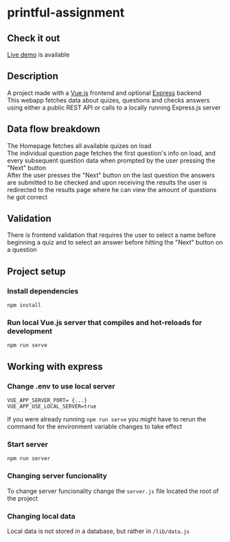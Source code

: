 # printful-assignment

## Check it out
[Live demo](https://www.quiz.valdis.me/) is available

## Description
A project made with a [Vue.js](https://vuejs.org/) frontend and optional [Express](https://expressjs.com/) backend
<br>
This webapp fetches data about quizes, questions and checks answers using either a public REST API or calls to a locally running Express.js server
<br>
## Data flow breakdown
The Homepage fetches all available quizes on load
<br>
The individual question page fetches the first question's info on load, and every subsequent question data when prompted by the user pressing the "Next" button
<br>
After the user presses the "Next" button on the last question the answers are submitted to be checked and upon receiving the results the user is redirected to the results page where he can view the amount of questions he got correct
<br>
## Validation
There is frontend validation that requires the user to select a name before beginning a quiz and to select an answer before hitting the "Next" button on a question
## Project setup
### Install dependencies
```
npm install
```
### Run local Vue.js server that compiles and hot-reloads for development
```
npm run serve
```

## Working with express
### Change .env to use local server
```
VUE_APP_SERVER_PORT= {...}
VUE_APP_USE_LOCAL_SERVER=true
```
If you were already running `npm run serve` you might have to rerun the command for the environment variable changes to take effect
### Start server
```
npm run server
```
### Changing server funcionality
To change server funcionality change the `server.js` file located the root of the project
### Changing local data
Local data is not stored in a database, but rather in `/lib/data.js`
